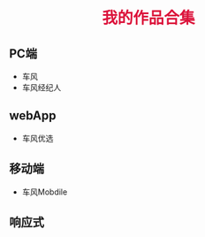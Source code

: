 # <center><font face="微软雅黑" color="#DC143C"> 我的作品合集</font></center>

## PC端
+ 车风
+ 车风经纪人

## webApp
* 车风优选

## 移动端
+ 车风Mobdile

## 响应式
